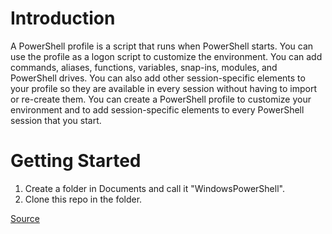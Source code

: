 # Introduction 
A PowerShell profile is a script that runs when PowerShell starts. You can use the profile as a logon script to customize the environment. You can add commands, aliases, functions, variables, snap-ins, modules, and PowerShell drives. You can also add other session-specific elements to your profile so they are available in every session without having to import or re-create them.
You can create a PowerShell profile to customize your environment and to add session-specific elements to every PowerShell session that you start.

# Getting Started
1. Create a folder in Documents and call it "WindowsPowerShell".
2. Clone this repo in the folder.

[Source](https://docs.microsoft.com/en-us/powershell/module/microsoft.powershell.core/about/about_profiles?view=powershell-7)